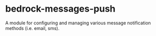 # bedrock-messages-push
A module for configuring and managing various message notification methods
(i.e. email, sms).
